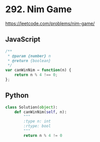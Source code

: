 # 292. Nim Game

https://leetcode.com/problems/nim-game/

## JavaScript

```js
/**
 * @param {number} n
 * @return {boolean}
 */
var canWinNim = function(n) {
	return n % 4 !== 0;
};
```

## Python

```py
class Solution(object):
    def canWinNim(self, n):
        """
        :type n: int
        :rtype: bool
        """
        return n % 4 != 0
```
